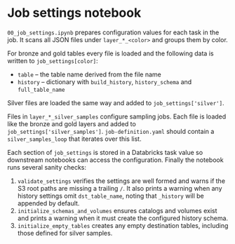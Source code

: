 # Job settings notebook

`00_job_settings.ipynb` prepares configuration values for each task in the job. It scans all JSON files under `layer_*_<color>` and groups them by color.

For bronze and gold tables every file is loaded and the following data is written to `job_settings[color]`:

- `table` – the table name derived from the file name
- `history` – dictionary with `build_history`, `history_schema` and `full_table_name`

Silver files are loaded the same way and added to `job_settings['silver']`.

Files in `layer_*_silver_samples` configure sampling jobs. Each file is loaded
like the bronze and gold layers and added to `job_settings['silver_samples']`.
`job-definition.yaml` should contain a `silver_samples_loop` that iterates over
this list.

Each section of `job_settings` is stored in a Databricks task value so downstream notebooks can access the configuration.
Finally the notebook runs several sanity checks:

1. `validate_settings` verifies the settings are well formed and warns if the
   S3 root paths are missing a trailing `/`. It also prints a warning when any
   history settings omit `dst_table_name`, noting that `_history` will be
   appended by default.
2. `initialize_schemas_and_volumes` ensures catalogs and volumes exist and
   prints a warning when it must create the configured history schema.
3. `initialize_empty_tables` creates any empty destination tables, including
   those defined for silver samples.
